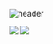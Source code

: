 ![header](https://capsule-render.vercel.app/api?type=wave&color=auto&height=300&section=header&text=capsule%20render&fontSize=90)



<img src="https://img.shields.io/badge/Python-3766AB?style=flat-square&logo=Python&logoColor=white"/></a>
<img src="https://img.shields.io/badge/Python-3766AB?style=flat-square&logo=Python&logoColor=white"/></a>
